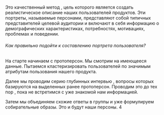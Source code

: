 Это качественный метод , цель которого является создать реалистическое описание наших пользователей продуктов. Эти портреты, называемые персонами, представляют собой типичных представителей целевой аудитории и включают в себя информацию о демографических характеристиках, потребностях, мотивациях, проблемах и поведении.

<h6>Как правильно подойти к составлению портрета пользователя? </h6>

На старте начинаем с протоперсон. Мы смотрим на имеющееся данные. Пытаемся кластеризировать  пользователей по значимым атрибутам пользования нашего продукта. 

Далее мы проводим серию глубинных интервью , вопросы которых базируются на выделенных ранее протоперсон. Проводим это до тех пор , пока не встретимся с уже знакомой нам информацией. 

Затем мы объединяем схожие ответы в группы и уже формулируем собирательные образы. Это и будут наши персоны. 4


